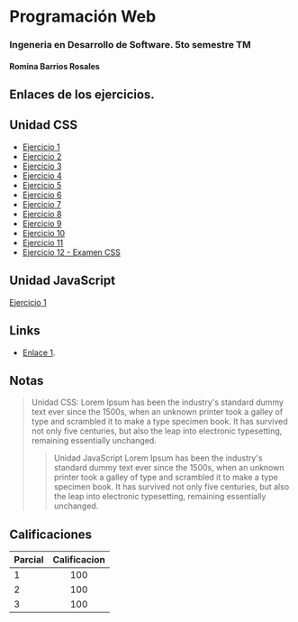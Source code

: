 
# Programación Web
### Ingeneria en Desarrollo de Software. 5to semestre TM

#### Romina Barrios Rosales 

## Enlaces de los ejercicios.
## Unidad CSS
* [Ejercicio 1](temafav/index-01.html)
* [Ejercicio 2](ejercicioDos/tablasyasi.html)
* [Ejercicio 3](ejercicioDos/tablasyasi.html)
* [Ejercicio 4](ejercicioCSS01/index.html)
* [Ejercicio 5](ejercicioCSS02/index.html)
* [Ejercicio 6](theShop/index.html)
* [Ejercicio 7](theShop/index.html)
* [Ejercicio 8](theShop/index.html)
* [Ejercicio 9](theShop/index.html)
* [Ejercicio 10](theShop/index.html)
* [Ejercicio 11](theShop/index.html)
* [Ejercicio 12 - Examen CSS](theShop/index.html)

## Unidad  JavaScript
[Ejercicio 1](JS_ejercicio01/index.html)

## Links

* [Enlace 1](https://www.youtube.com/watch?v=Oswujxm2Ag0&list=RDOswujxm2Ag0&start_radio=1).

## Notas

> Unidad CSS: Lorem Ipsum has been the industry's standard dummy text ever since the 1500s, when an unknown printer took a galley of type and scrambled it to make a type specimen book. It has survived not only five centuries, but also the leap into electronic typesetting, remaining essentially unchanged.
>
>>  Unidad JavaScript Lorem Ipsum has been the industry's standard dummy text ever since the 1500s, when an unknown printer took a galley of type and scrambled it to make a type specimen book. It has survived not only five centuries, but also the leap into electronic typesetting, remaining essentially unchanged.

## Calificaciones

|Parcial | Calificacion  |
| ------ |:-------------:|
| 1      | 100           |
| 2      | 100           |
| 3      | 100           |

